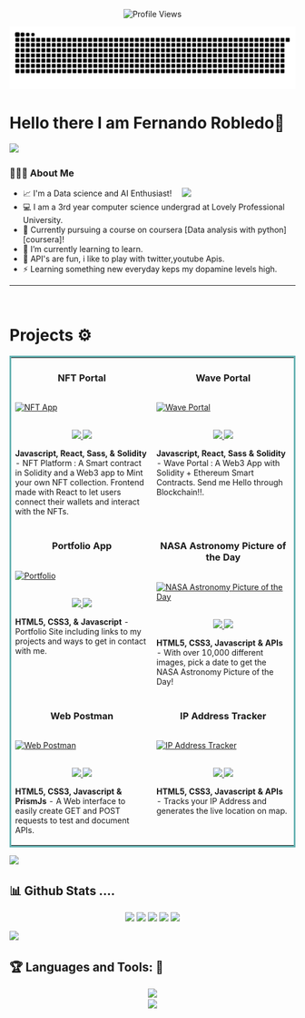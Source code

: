
<p align = "center">
	<img src = "https://komarev.com/ghpvc/?username=10kartik&style=plastic&color=blueviolet" alt = "Profile Views"/>
</p>
<p align = "center">
	<img src = "https://github.com/7oSkaaa/7oSkaaa/blob/output/github-contribution-grid-snake.svg?" alt = "Snake Game"/>
</p>


# Hello there I am Fernando Robledo👋

![](https://github.com/halfrost/halfrost/blob/master/icons/header_.png)

### 👨🏻‍💻 About Me

<img align='right' src='https://user-images.githubusercontent.com/5713670/87202985-820dcb80-c2b6-11ea-9f56-7ec461c497c3.gif' width='200"'>

- 📈 I'm a Data science and AI Enthusiast!
- 💻 I am a 3rd year computer science undergrad at Lovely Professional University.
- 🔭 Currently pursuing a course on coursera [Data analysis with python][coursera]!
- 🌱 I’m currently learning to learn.
- 🥅 API's are fun, i like to play with twitter,youtube Apis.
- ⚡ Learning something new everyday keps my dopamine levels high.

---

<br>

# Projects ⚙️
<!-- <h1 align="center">Projects</h1> -->
<table bordercolor="#66b2b2">
  
  <tr>
    <td width="50%" valign="top">
      <h3 align="center">NFT Portal</h3>
        <br />
        <a target="_blank" href="http://nftportalbyrahul.netlify.app">
            <img src="images/nftportal.jpg" width="100%" alt="NFT App"/>
        </a>
        <br />
        <p align="center">
          <br>
  <a href="https://github.com/rahulkarda/NFT-Portal" target="_blank">
    <img src="https://img.shields.io/static/v1?label=|&message=REPO&color=f&style=plastic&logo=github&logo-color=white"/>
  </a>  
  <a href="http://nftportalbyrahul.netlify.app" target="_blank">
    <img src="https://img.shields.io/static/v1?label=|&message=WEBSITE&color=cdf998&style=plastic&logo=wordpress&logo-color=white"/>
  </a>
      </p>
        <p><strong>Javascript, React, Sass, & Solidity</strong> - NFT Platform :  A Smart contract in Solidity and a Web3 app to Mint your own NFT collection. Frontend made with React to let users connect their wallets and interact with the NFTs.</p>
    </td>
    <td width="50%" valign="top">
      <h3 align="center">Wave Portal</h3>
        <br />
      <a target="_blank" href="https://codepen.io/ShawnBasquiat/full/bGVWpYw">
            <img src="images/waveportal.jpg" width="100%"  alt="Wave Portal"/>
        </a>
        <br />
        <p align="center">
   <br>
  <a href="https://github.com/rahulkarda/Wave-Portal" target="_blank">
    <img src="https://img.shields.io/static/v1?label=|&message=REPO&color=f&style=plastic&logo=github&logo-color=white"/>
  </a> 
  <a href="https://waveatrahul.netlify.app/" target="_blank">
    <img src="https://img.shields.io/static/v1?label=|&message=WEBSITE&color=cdf998&style=plastic&logo=wordpress&logo-color=white"/>
  </a>
      </p>
        <p><strong>Javascript, React, Sass & Solidity</strong> - Wave Portal : A Web3 App with Solidity + Ethereum Smart Contracts. Send me Hello through Blockchain!!.</p>
    </td>
  </tr>
  
  <tr>
    <td width="50%" valign="top">
      <h3 align="center">Portfolio App</h3>
      <br />
        <a target="_blank" href="https://rahulkarda.netlify.app">
          <img src="images/portfolio.jpg" width="100%" alt="Portfolio"/>
        </a>
      <br />
        <p align="center">
          <br>
  <a href="https://github.com/rahulkarda/Portfolio" target="_blank">
    <img src="https://img.shields.io/static/v1?label=|&message=REPO&color=f&style=plastic&logo=github&logo-color=white"/>
  </a>
  <a href="http://rahulkarda.netlify.app" target="_blank">
    <img src="https://img.shields.io/static/v1?label=|&message=WEBSITE&color=cdf998&style=plastic&logo=wordpress&logo-color=white"/>
  </a>
      </p>
        <p><strong>HTML5, CSS3, & Javascript</strong> - Portfolio Site including links to my projects and ways to get in contact with me.</p>
    </td>
    <td width="50%" valign="top">
      <h3 align="center">NASA Astronomy Picture of the Day</h3>
        <br />
        <a target="_blank" href="https://github.com/rahulkarda/NASA-APOD">
          <img src="images/nasaapod.jpg" width="100%" alt="NASA Astronomy Picture of the Day"/>
        </a>
        <br />
        <p align="center">
          <br>
  <a href="https://github.com/rahulkarda/NASA-APOD" target="_blank">
    <img src="https://img.shields.io/static/v1?label=|&message=REPO&color=f&style=plastic&logo=github&logo-color=white"/>
  </a>
  <a href="https://apodbyrahul.netlify.app" target="_blank">
    <img src="https://img.shields.io/static/v1?label=|&message=WEBSITE&color=cdf998&style=plastic&logo=wordpress&logo-color=white"/>
  </a>
      </p>
        <p><strong>HTML5, CSS3, Javascript & APIs</strong> - With over 10,000 different images, pick a date to get the NASA Astronomy Picture of the Day!</p>
    </td>
  </tr>
  
   <tr>
    <td width="50%" valign="top">
      <h3 align="center">Web Postman</h3>
      <br />
        <a target="_blank" href="https://webpostman.netlify.app">
          <img src="images/webpostman.jpg" width="100%" alt="Web Postman"/>
        </a>
      <br />
        <p align="center">
          <br>
  <a href="https://github.com/rahulkarda/Web-Postman" target="_blank">
    <img src="https://img.shields.io/static/v1?label=|&message=REPO&color=f&style=plastic&logo=github&logo-color=white"/>
  </a>
  <a href="http://webpostman.netlify.app" target="_blank">
    <img src="https://img.shields.io/static/v1?label=|&message=WEBSITE&color=cdf998&style=plastic&logo=wordpress&logo-color=white"/>
  </a>
      </p>
        <p><strong>HTML5, CSS3, Javascript & PrismJs</strong> - A Web interface to easily create GET and POST requests to test and document APIs.</p>
    </td>
    <td width="50%" valign="top">
      <h3 align="center">IP Address Tracker</h3>
        <br />
        <a target="_blank" href="https://github.com/rahulkarda/IP-Address-Tracker">
          <img src="images/iptracker.jpg" width="100%" alt="IP Address Tracker"/>
        </a>
        <br />
        <p align="center">
          <br>
  <a href="https://github.com/rahulkarda/IP-Address-Tracker" target="_blank">
    <img src="https://img.shields.io/static/v1?label=|&message=REPO&color=f&style=plastic&logo=github&logo-color=white"/>
  </a>
  <a href="https://trackmyip.netlify.app" target="_blank">
    <img src="https://img.shields.io/static/v1?label=|&message=WEBSITE&color=cdf998&style=plastic&logo=wordpress&logo-color=white"/>
  </a>
      </p>
        <p><strong>HTML5, CSS3, Javascript & APIs</strong> - Tracks your IP Address and generates the live location on map.</p>
    </td>
  </tr>
</table>

<img src="https://user-images.githubusercontent.com/73097560/115834477-dbab4500-a447-11eb-908a-139a6edaec5c.gif">


 <h2> 📊 Github Stats ....</h2>
<p align="center">
<img src="http://github-profile-summary-cards.vercel.app/api/cards/profile-details?username=mahmoudmiehob&theme=solarized_dark">
<img src="http://github-profile-summary-cards.vercel.app/api/cards/repos-per-language?username=mahmoudmiehob&theme=solarized_dark">
<img src="http://github-profile-summary-cards.vercel.app/api/cards/most-commit-language?username=mahmoudmiehob&theme=solarized_dark">
<img src="http://github-profile-summary-cards.vercel.app/api/cards/stats?username=mahmoudmiehob&theme=solarized_dark">
<img src="http://github-profile-summary-cards.vercel.app/api/cards/productive-time?username=mahmoudmiehob&theme=solarized_dark&utcOffset=8">
	
</p>

<img src="https://user-images.githubusercontent.com/73097560/115834477-dbab4500-a447-11eb-908a-139a6edaec5c.gif">

 ## :trophy: Languages and Tools: :robot:

<div align="center">
  <img src="https://skillicons.dev/icons?i=nodejs,github,c,javascript,typescript,mongodb,java,spring,php,c#" /><br>
  <img src="https://skillicons.dev/icons?i=react,bootstrap,mysql,html,css,vscode,figma,git,angular" />
</div>


